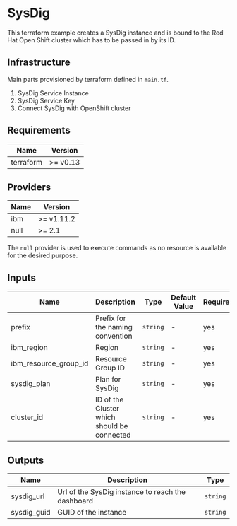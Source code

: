 # SysDig

This terraform example creates a SysDig instance and is bound to the Red Hat Open Shift cluster which has to be passed in by its ID.

## Infrastructure

Main parts provisioned by terraform defined in `main.tf`.

1. SysDig Service Instance
1. SysDig Service Key
1. Connect SysDig with OpenShift cluster

## Requirements

| Name      | Version  |
| --------- | -------- |
| terraform | >= v0.13 |

## Providers

| Name | Version    |
| ---- | ---------- |
| ibm  | >= v1.11.2 |
| null | >= 2.1     |

The `null` provider is used to execute commands as no resource is available for the desired purpose.

## Inputs

| Name                  | Description                                 | Type     | Default Value | Required |
| --------------------- | ------------------------------------------- | -------- | ------------- | -------- |
| prefix                | Prefix for the naming convention            | `string` | -             | yes      |
| ibm_region            | Region                                      | `string` | -             | yes      |
| ibm_resource_group_id | Resource Group ID                           | `string` | -             | yes      |
| sysdig_plan           | Plan for SysDig                             | `string` | -             | yes      |
| cluster_id            | ID of the Cluster which should be connected | `string` | -             | yes      |

## Outputs

| Name        | Description                                       | Type     |
| ----------- | ------------------------------------------------- | -------- |
| sysdig_url  | Url of the SysDig instance to reach the dashboard | `string` |
| sysdig_guid | GUID of the instance                              | `string` |
